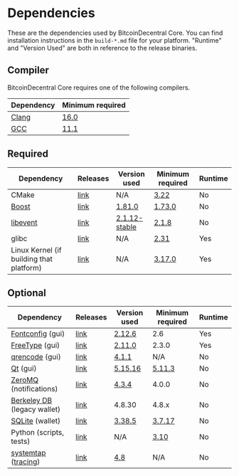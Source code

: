 # Dependencies

These are the dependencies used by BitcoinDecentral Core.
You can find installation instructions in the `build-*.md` file for your platform.
"Runtime" and "Version Used" are both in reference to the release binaries.

## Compiler

BitcoinDecentral Core requires one of the following compilers.

| Dependency | Minimum required |
| --- | --- |
| [Clang](https://clang.llvm.org) | [16.0](https://github.com/bitcoindecentral/bitcoindecentral/pull/30263) |
| [GCC](https://gcc.gnu.org) | [11.1](https://github.com/bitcoindecentral/bitcoindecentral/pull/29091) |

## Required

| Dependency | Releases | Version used | Minimum required | Runtime |
| --- | --- | --- | --- | --- |
| CMake | [link](https://cmake.org/) | N/A | [3.22](https://github.com/bitcoindecentral/bitcoindecentral/pull/30454) | No |
| [Boost](../depends/packages/boost.mk) | [link](https://www.boost.org/users/download/) | [1.81.0](https://github.com/bitcoindecentral/bitcoindecentral/pull/26557) | [1.73.0](https://github.com/bitcoindecentral/bitcoindecentral/pull/29066) | No |
| [libevent](../depends/packages/libevent.mk) | [link](https://github.com/libevent/libevent/releases) | [2.1.12-stable](https://github.com/bitcoindecentral/bitcoindecentral/pull/21991) | [2.1.8](https://github.com/bitcoindecentral/bitcoindecentral/pull/24681) | No |
| glibc | [link](https://www.gnu.org/software/libc/) | N/A | [2.31](https://github.com/bitcoindecentral/bitcoindecentral/pull/29987) | Yes |
| Linux Kernel (if building that platform) | [link](https://www.kernel.org/) | N/A | [3.17.0](https://github.com/bitcoindecentral/bitcoindecentral/pull/27699) | Yes |

## Optional

| Dependency | Releases | Version used | Minimum required | Runtime |
| --- | --- | --- | --- | --- |
| [Fontconfig](../depends/packages/fontconfig.mk) (gui) | [link](https://www.freedesktop.org/wiki/Software/fontconfig/) | [2.12.6](https://github.com/bitcoindecentral/bitcoindecentral/pull/23495) | 2.6 | Yes |
| [FreeType](../depends/packages/freetype.mk) (gui) | [link](https://freetype.org) | [2.11.0](https://github.com/bitcoindecentral/bitcoindecentral/commit/01544dd78ccc0b0474571da854e27adef97137fb) | 2.3.0 | Yes |
| [qrencode](../depends/packages/qrencode.mk) (gui) | [link](https://fukuchi.org/works/qrencode/) | [4.1.1](https://github.com/bitcoindecentral/bitcoindecentral/pull/27312) | N/A | No |
| [Qt](../depends/packages/qt.mk) (gui) | [link](https://download.qt.io/official_releases/qt/) | [5.15.16](https://github.com/bitcoindecentral/bitcoindecentral/pull/30774) | [5.11.3](https://github.com/bitcoindecentral/bitcoindecentral/pull/24132) | No |
| [ZeroMQ](../depends/packages/zeromq.mk) (notifications) | [link](https://github.com/zeromq/libzmq/releases) | [4.3.4](https://github.com/bitcoindecentral/bitcoindecentral/pull/23956) | 4.0.0 | No |
| [Berkeley DB](../depends/packages/bdb.mk) (legacy wallet) | [link](https://www.oracle.com/technetwork/database/database-technologies/berkeleydb/downloads/index.html) | 4.8.30 | 4.8.x | No |
| [SQLite](../depends/packages/sqlite.mk) (wallet) | [link](https://sqlite.org) | [3.38.5](https://github.com/bitcoindecentral/bitcoindecentral/pull/25378) | [3.7.17](https://github.com/bitcoindecentral/bitcoindecentral/pull/19077) | No |
| Python (scripts, tests) | [link](https://www.python.org) | N/A | [3.10](https://github.com/bitcoindecentral/bitcoindecentral/pull/30527) | No |
| [systemtap](../depends/packages/systemtap.mk) ([tracing](tracing.md)) | [link](https://sourceware.org/systemtap/) | [4.8](https://github.com/bitcoindecentral/bitcoindecentral/pull/26945)| N/A | No |
